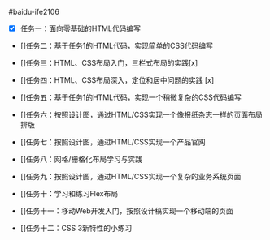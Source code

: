 #baidu-ife2106

- [x] 任务一：面向零基础的HTML代码编写

- []任务二：基于任务1的HTML代码，实现简单的CSS代码编写

- []任务三：HTML、CSS布局入门，三栏式布局的实践[x]

- []任务四：HTML、CSS布局深入，定位和居中问题的实践 [x]

- []任务五：基于任务1的HTML代码，实现一个稍微复杂的CSS代码编写

- []任务六：按照设计图，通过HTML/CSS实现一个像报纸杂志一样的页面布局排版

- []任务七：按照设计图，通过HTML/CSS实现一个产品官网

- []任务八：网格/栅格化布局学习与实践

- []任务九：按照设计图，通过HTML/CSS实现一个复杂的业务系统页面

- []任务十：学习和练习Flex布局

- []任务十一：移动Web开发入门，按照设计稿实现一个移动端的页面

- []任务十二：CSS 3新特性的小练习
